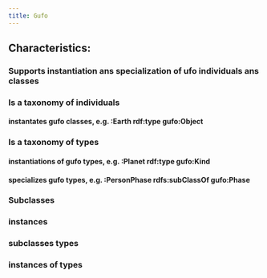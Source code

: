 ```yaml
---
title: Gufo
---
```


## Characteristics:
### Supports instantiation  ans specialization of ufo individuals ans classes
### Is a taxonomy of individuals
#### instantates gufo classes, e.g. :Earth rdf:type gufo:Object
####
### Is a taxonomy of types
#### instantiations of gufo types, e.g. :Planet rdf:type gufo:Kind
#### specializes gufo types, e.g. :PersonPhase rdfs:subClassOf gufo:Phase
### Subclasses
### instances
### subclasses types
### instances of types
